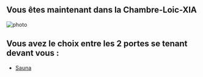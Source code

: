 ## Vous êtes maintenant dans la Chambre-Loic-XIA 

![photo](https://cdn.discordapp.com/attachments/772781214305222666/1034189603193749614/unknown.png)

## Vous avez le choix entre les 2 portes se tenant devant vous :

- [Sauna](https://github.com/Yahyabey48/tp-labyrinthe/tree/Sauna-Loic-XIA/Sauna-Loic-XIA.md)
